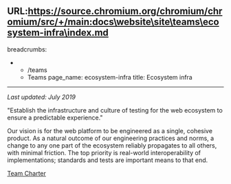 URL:https://source.chromium.org/chromium/chromium/src/+/main:docs\website\site\teams\ecosystem-infra\index.md
---
breadcrumbs:
- - /teams
  - Teams
page_name: ecosystem-infra
title: Ecosystem infra
---

*Last updated: July 2019*

"Establish the infrastructure and culture of testing for the web ecosystem to
ensure a predictable experience."

Our vision is for the web platform to be engineered as a single, cohesive
product. As a natural outcome of our engineering practices and norms, a change
to any one part of the ecosystem reliably propagates to all others, with minimal
friction. The top priority is real-world interoperability of implementations;
standards and tests are important means to that end.

[Team Charter](https://bit.ly/ecosystem-infra)
